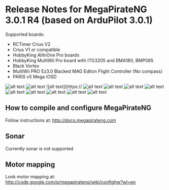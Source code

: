 # Release Notes for MegaPirateNG 3.0.1 R4 (based on ArduPilot 3.0.1)

Supported boards:
* RCTimer Crius V2
* Crius V1 or compatible
* HobbyKing AllInOne Pro boards
* HobbyKing MultiWii Pro board with ITG3205 and BMA180, BMP085
* Black Vortex
* MultiWii PRO Ez3.0 Blacked MAG Editon Flight Controller (No compass)
* PARIS v5 Mega iOSD

![alt text](https://raw.github.com/jlnaudin/x-VTOLdrone/master/ArduCopter%20MPNG/images/AIOParducopter301.jpg "The AIOP v1.0 connections setup")
![alt text](https://raw.github.com/jlnaudin/x-VTOLdrone/master/ArduCopter%20MPNG/images/AIOPublox.jpg "The Ublox GPS to the AIOP v1.0 connections setup")
![alt text](https://
![alt text](https://raw.github.com/jlnaudin/x-VTOLdrone/master/ArduCopter%20MPNG/images/AIOP1setup.jpg "The AIOP v1.0 connections setup")
![alt text](https://raw.github.com/jlnaudin/x-VTOLdrone/master/ArduCopter%20MPNG/images/F450-AIOPv1a.JPG "The F450")
![alt text](https://raw.github.com/jlnaudin/x-VTOLdrone/master/ArduCopter%20MPNG/images/F450-AIOPv1b.jpg "The F450 with the AIOP v1.0 and AC MPNG v3.1-r4")
![alt text](https://raw.github.com/jlnaudin/x-VTOLdrone/master/ArduCopter%20MPNG/images/F450-AIOPv1c.JPG "The F450")
![alt text](https://raw.github.com/jlnaudin/x-VTOLdrone/master/ArduCopter%20MPNG/images/F450-AIOPv1d.jpg "The F450 with the AIOP v1.0 and AC MPNG v3.1-r4")
![alt text](https://raw.github.com/jlnaudin/x-VTOLdrone/master/ArduCopter%20MPNG/images/F450-AIOPv1e.JPG "The F450 with the AIOP v1.0 and AC MPNG v3.1-r4")
![alt text](https://raw.github.com/jlnaudin/x-VTOLdrone/master/ArduCopter%20MPNG/images/F450-AIOPv1f.JPG "The F450 with the AIOP v1.0 and AC MPNG v3.1-r4")
![alt text](https://raw.github.com/jlnaudin/x-VTOLdrone/master/ArduCopter%20MPNG/images/F450-AIOPv1g.JPG "The F450 with the AIOP v1.0 and AC MPNG v3.1-r4")
![alt text](https://raw.github.com/jlnaudin/x-VTOLdrone/master/ArduCopter%20MPNG/images/xF450-AIOP_PID.jpg "The PID for the F450 with the AIOP v1.0 and AC MPNG v3.1-r4")
## How to compile and configure MegaPirateNG
Follow instructions at: http://docs.megapirateng.com

## Sonar
Currently sonar is not supported

## Motor mapping
Look motor mapping at: http://code.google.com/p/megapirateng/wiki/confighw?wl=en
